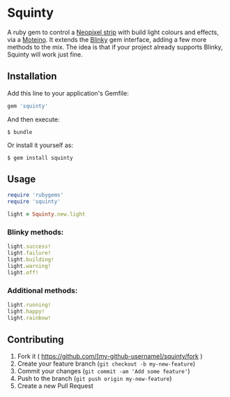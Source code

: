 # Squinty

A ruby gem to control a [Neopixel strip](http://www.adafruit.com/category/168) with build light colours and effects, via a [Moteino](http://lowpowerlab.com/moteino/). It extends the [Blinky](https://github.com/perryn/blinky) gem interface, adding a few more methods to the mix. The idea is that if your project already supports Blinky, Squinty will work just fine.

## Installation

Add this line to your application's Gemfile:

```ruby
gem 'squinty'
```

And then execute:

    $ bundle

Or install it yourself as:

    $ gem install squinty

## Usage

```ruby
require 'rubygems'
require 'squinty'

light = Squinty.new.light
```

### Blinky methods:

```ruby
light.success!
light.failure!
light.building!
light.warning!
light.off!
```

### Additional methods:

```ruby
light.running!
light.happy!
light.rainbow!
```

## Contributing

1. Fork it ( https://github.com/[my-github-username]/squinty/fork )
2. Create your feature branch (`git checkout -b my-new-feature`)
3. Commit your changes (`git commit -am 'Add some feature'`)
4. Push to the branch (`git push origin my-new-feature`)
5. Create a new Pull Request
